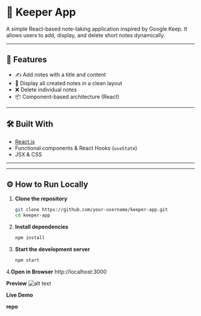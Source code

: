 # 📝 Keeper App

A simple React-based note-taking application inspired by Google Keep. It allows users to add, display, and delete short notes dynamically.

---

## 🚀 Features

- ✍️ Add notes with a title and content
- 🧾 Display all created notes in a clean layout
- ❌ Delete individual notes
- 📦 Component-based architecture (React)

---

## 🛠️ Built With

- [React.js](https://reactjs.org/)
- Functional components & React Hooks (`useState`)
- JSX & CSS

---

---

## ⚙️ How to Run Locally

1. **Clone the repository**
   ```bash
   git clone https://github.com/your-username/keeper-app.git
   cd keeper-app
2. **Install dependencies**
    ```bash
    npm install

 3. **Start the development server**
    ```bash  
    npm start
4.**Open in Browser**
http://localhost:3000




**Preview**
![alt text](Keeper.png)

**Live Demo**

**repo**

